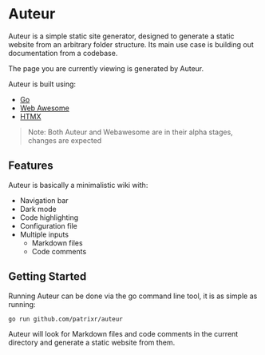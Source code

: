 # Auteur

Auteur is a simple static site generator, designed to generate a static website from an arbitrary folder structure.
Its main use case is building out documentation from a codebase.

The page you are currently viewing is generated by Auteur.

Auteur is built using:

- [Go](https://golang.org)
- [Web Awesome](https://webawesome.com)
- [HTMX](https://htmx.org)

> Note: Both Auteur and Webawesome are in their alpha stages, changes are expected

## Features

Auteur is basically a minimalistic wiki with:

- Navigation bar
- Dark mode
- Code highlighting
- Configuration file
- Multiple inputs
  - Markdown files
  - Code comments

## Getting Started

Running Auteur can be done via the go command line tool, it is as simple as running:

```sh
go run github.com/patrixr/auteur
```

Auteur will look for Markdown files and code comments in the current directory and generate a static website from them.
